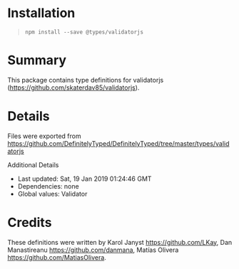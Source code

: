 # Installation
> `npm install --save @types/validatorjs`

# Summary
This package contains type definitions for validatorjs (https://github.com/skaterdav85/validatorjs).

# Details
Files were exported from https://github.com/DefinitelyTyped/DefinitelyTyped/tree/master/types/validatorjs

Additional Details
 * Last updated: Sat, 19 Jan 2019 01:24:46 GMT
 * Dependencies: none
 * Global values: Validator

# Credits
These definitions were written by Karol Janyst <https://github.com/LKay>, Dan Manastireanu <https://github.com/danmana>, Matías Olivera <https://github.com/MatiasOlivera>.
